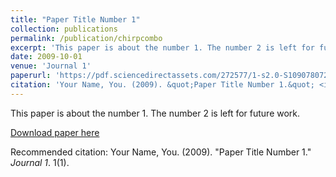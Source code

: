 ```yaml
---
title: "Paper Title Number 1"
collection: publications
permalink: /publication/chirpcombo
excerpt: 'This paper is about the number 1. The number 2 is left for future work.'
date: 2009-10-01
venue: 'Journal 1'
paperurl: 'https://pdf.sciencedirectassets.com/272577/1-s2.0-S1090780722X0013X/1-s2.0-S1090780722002178/main.pdf?X-Amz-Security-Token=IQoJb3JpZ2luX2VjEJf%2F%2F%2F%2F%2F%2F%2F%2F%2F%2FwEaCXVzLWVhc3QtMSJIMEYCIQDZCpoqdHNzRNRYM%2FlcVr1CruOsb0o4sN0KD%2BMVZRev%2FAIhAPBSKIjYfMMDkL4bIGfvjjAQpgq0Xg60IH1Q1lRWWwI%2BKrsFCMD%2F%2F%2F%2F%2F%2F%2F%2F%2F%2FwEQBRoMMDU5MDAzNTQ2ODY1IgwJArCX3TeDWqxfFJgqjwU1Br6XVAbLF0dhZ0kjR01xDNQuRHnj%2FohMa%2F9OzcdPYIHnJKFzLBG4psCPnnDl0er1OqiFiNZSJLHBkirDfNl53eaGkNii%2FcSRhDbvylns9hhe84GtPvpKiFKlbby7S7tWlupoUizsqg8OOG3sLNy5uBf3BSMJ%2B3D4mF%2BEugBnnxymKulyt6hJ9B%2FKYKJK2ZqjHLNopJxC7Q9Gk8NDAU0vtnb%2Fk55JAPcTmKTIou%2B6OwGwTmGe2RxBrUcZqLDEfp1WrbAA8IgUTQvNYrCbqF59qQz4fYVB34nnyp4QFH8NeXN4N5GX1dryEkqO%2Bt8IhAmDBoMc6z%2FMGeDhpjGV81Rcy6USDlibFB%2F0Wx33r2zxDu0RYQrzVNeWn%2FutDLVDgAOqkDDnMFY6AT8N5wmKc5mfBhIjreOqxGypawdiT4%2F58ImalvshxFfJA9YIPYhvgbkybkywMhMeIw0qEyUOl3M6nLeDFouC%2Bnxus9iR2SqF5%2Fk16gUleijuRdEOyzYw49TE7Sm3XLfjKFhUjgSf6wxAsXvOPmoE%2BvZXHqYkvpJc%2B0k3ws4rKUJ8i4RkzPldqDaSyzWx8OV6zJREAmnic%2B%2Bp6dr75zpMXJYV3uKrxr%2FiEyX8ZUv%2BNyTq6w%2B8JFL9JDsCbLtYewoH0h0qEUsE1%2FzygkKBBrV%2F9UbmlBoNcU3fRI%2F93tJLudlV8LAEfuRYH4R36WBXLcqUyZlSL9WdyO8%2ByKbSgwnp6nUtzagOYsWgNWZxw7Ak%2B4mxx637Q6yKqTg7KlfWnL1BynLnqg1kdz2btKSWDw6lS0DmJxLsp5RXfb3SEbPYFYtL0%2BcFZul7lucUUyVS538IkXDR5qzAxrrAcXEZJojQWiBvPRGlc8hAMM75raMGOrABw%2FAUtLuAY5L0uerlBfVp7MSKpevVZaDt52qaH5Dg%2BJhfJNbDMiCLWWfj5G%2BN6izLnw5LhM3k4f9DzkLSMYbT4xdItn9B5LiPXLIOz6fxO%2Fkl1IcIMVflbDDDKEZbA7Acf4po7nWNCfBYIb1rCUbY33dpfzBSBteNCg46wb8CTaOc5EDh4AwSnWcuz9bNSE8sby2w31V72SdJp%2BFwHGa6Lyk7GMaIbCxnJMhVSCLC84U%3D&X-Amz-Algorithm=AWS4-HMAC-SHA256&X-Amz-Date=20230522T153251Z&X-Amz-SignedHeaders=host&X-Amz-Expires=300&X-Amz-Credential=ASIAQ3PHCVTYSQS2W3VS%2F20230522%2Fus-east-1%2Fs3%2Faws4_request&X-Amz-Signature=ad44a63149099a5022617e82d017d8eeab820987db230e0223ab0be288577f5a&hash=e7543c6ea763892e0deac93a591772ed23d2781046c3d15618f0f579deeda3df&host=68042c943591013ac2b2430a89b270f6af2c76d8dfd086a07176afe7c76c2c61&pii=S1090780722002178&tid=spdf-cfcca04e-8f7a-4ced-b702-f2b70907fd19&sid=e35c888437cc1645725aae90960fec24dea1gxrqb&type=client&tsoh=d3d3LnNjaWVuY2VkaXJlY3QuY29t&ua=0f005103055153005100&rr=7cb61d3ede3d89e1&cc=in'
citation: 'Your Name, You. (2009). &quot;Paper Title Number 1.&quot; <i>Journal 1</i>. 1(1).'
---
```

This paper is about the number 1. The number 2 is left for future work.

[Download paper here](http://sreya-das.github.io/files/paper1.pdf)

Recommended citation: Your Name, You. (2009). "Paper Title Number 1." <i>Journal 1</i>. 1(1).
